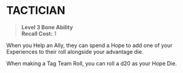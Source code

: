 ﻿---
tags:
  - Ability
  - CharacterOption
name: 'TACTICIAN'
level: 3
domain: 'Bone'
type: 'Ability'
recall: '1'
description: 'When you Help an Ally, they can spend a Hope to add one of your Experiences to their roll alongside your advantage die.

When making a Tag Team Roll, you can roll a d20 as your Hope Die.'
---
# TACTICIAN

> **Level 3 Bone Ability**  
> **Recall Cost:** 1

When you Help an Ally, they can spend a Hope to add one of your Experiences to their roll alongside your advantage die.

When making a Tag Team Roll, you can roll a d20 as your Hope Die.
